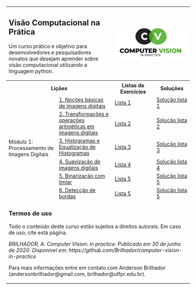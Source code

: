<!-- # Visão Computacional na Prática -->
<!-- ### Computer Vision In Practice [Course-PT-BR] -->

<table width="100%" border="0" aling="center">
<tr>
    <td colspan="2">
        <H2>Visão Computacional na Prática</H2>
        <p>Um curso prático e objetivo para desenvolvedores e pesquisadores novatos que desejam aprender sobre visão computacional utilizando a linguagem python.</p>
    </td>
    <td colspan="2">
        <img src="/figures/logo-cvp.png" align="center" alt="" width="100%"/>
    </td>
</tr>
<tr>
    <th colspan="2">
    Lições
    </th>
    <th>
    Listas de Exercícios
    </th>
    <th>
    Soluções
    </th>
</tr>
<tr>
    <td rowspan="6">
        Módulo 1: Processamento de Imagens Digitais
    </td>
    <td>
    <a href="https://github.com/Brilhador/computer-vision-in-practice/blob/master/image-processing/a-lesson/01-image-basics.ipynb">1. Noções básicas de imagens digitais</a>
    </td>
    <td>
    <a href="https://github.com/Brilhador/computer-vision-in-practice/blob/master/image-processing/b-questions/01-image-basic-questions.ipynb">Lista 1</a>
    </td>
    <td>
    <a href="https://github.com/Brilhador/computer-vision-in-practice/blob/master/image-processing/c-questions%20solved/01-image-basic-solved.ipynb">Solução lista 1</a>
    </td>
</tr>
<tr>
    <td>
    <a href="https://github.com/Brilhador/computer-vision-in-practice/blob/master/image-processing/a-lesson/02-image-transformations.ipynb">2. Transformações e operações aritméticas em imagens digitais </a>
    </td>
    <td>
    <a href="https://github.com/Brilhador/computer-vision-in-practice/blob/master/image-processing/b-questions/02-image-transformations-questions.ipynb">Lista 2</a>
    </td>
    <td>
    <a href="https://github.com/Brilhador/computer-vision-in-practice/blob/master/image-processing/c-questions%20solved/02-image-transformations-solved.ipynb">Solução lista 2</a>
    </td>
</tr>
<tr>
    <td>
    <a href="https://github.com/Brilhador/computer-vision-in-practice/blob/master/image-processing/a-lesson/03-image-histograms.ipynb">3. Histogramas e Equalização de Histogramas</a>
    </td>
    <td>
    <a href="https://github.com/Brilhador/computer-vision-in-practice/blob/master/image-processing/b-questions/03-image-histogram-questions.ipynb">Lista 3</a>
    </td>
    <td>
    <a href="https://github.com/Brilhador/computer-vision-in-practice/blob/master/image-processing/c-questions%20solved/03-image-histogram-solved.ipynb">Solução lista 3</a>
    </td>
</tr>
<tr>
    <td>
    <a href="https://github.com/Brilhador/computer-vision-in-practice/blob/master/image-processing/a-lesson/04-image-blurring.ipynb">4. Suavização de imagens digitais</a>
    </td>
    <td>
    <a href="https://github.com/Brilhador/computer-vision-in-practice/blob/master/image-processing/b-questions/04.image-blurring-questions.ipynb">Lista 4</a>
    </td>
    <td>
    <a href="https://github.com/Brilhador/computer-vision-in-practice/blob/master/image-processing/c-questions%20solved/04.image-blurring-solved.ipynb">Solução lista 4</a>
    </td>
</tr>
<tr>
    <td>
    <a href="https://github.com/Brilhador/computer-vision-in-practice/blob/master/image-processing/a-lesson/05-image-thresholding.ipynb">5. Binarização com limiar</a>
    </td>
    <td>
    <a href="https://github.com/Brilhador/computer-vision-in-practice/blob/master/image-processing/b-questions/05-image-thresholding-questions.ipynb">Lista 5</a>
    </td>
    <td>
    <a href="https://github.com/Brilhador/computer-vision-in-practice/blob/master/image-processing/c-questions%20solved/05-image-thresholding-solved.ipynb">Solução lista 5</a>
    </td>
</tr>
<tr>
    <td>
    <a href="https://github.com/Brilhador/computer-vision-in-practice/blob/master/image-processing/a-lesson/06-image-edge-detection.ipynb">6. Detecção de bordas</a>
    </td>
    <td>
    <a href="https://github.com/Brilhador/computer-vision-in-practice/blob/master/image-processing/b-questions/06-image-edge-questions.ipynb">Lista 5</a>
    </td>
    <td>
    <a href="https://github.com/Brilhador/computer-vision-in-practice/blob/master/image-processing/c-questions%20solved/06-image-edge-solved.ipynb">Solução lista 5</a>
    </td>
</tr>
<tr>
    <td colspan="4">
        <H3>Termos de uso</H3>
        <p>Todo o conteúdo deste curso estão sujeitos a direitos autorais. Em caso de uso, cite está página.</p>
        <p><em>BRILHADOR, A. Computer Vision: in practice. Publicado em 30 de junho de 2020. Disponível em: https://github.com/Brilhador/computer-vision-in-practice</em></p>
        <p>Para mais informações entre em contato com Anderson Brilhador (andersonbrilhador@gmail.com, brilhador@utfpr.edu.br).</p>
    </td>
</tr>
</table>